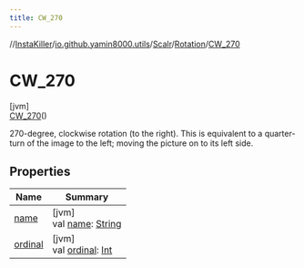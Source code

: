 ```yaml
---
title: CW_270
---
```

//[InstaKiller](../../../../../index.html)/[io.github.yamin8000.utils](../../../index.html)/[Scalr](../../index.html)/[Rotation](../index.html)/[CW_270](index.html)



# CW_270



[jvm]\
[CW_270](index.html)()



270-degree, clockwise rotation (to the right). This is equivalent to a quarter-turn of the image to the left; moving the picture on to its left side.



## Properties


| Name | Summary |
|---|---|
| [name](../-c-w_90/index.html#-372974862%2FProperties%2F863300109) | [jvm]<br>val [name](../-c-w_90/index.html#-372974862%2FProperties%2F863300109): [String](https://kotlinlang.org/api/latest/jvm/stdlib/kotlin/-string/index.html) |
| [ordinal](../-c-w_90/index.html#-739389684%2FProperties%2F863300109) | [jvm]<br>val [ordinal](../-c-w_90/index.html#-739389684%2FProperties%2F863300109): [Int](https://kotlinlang.org/api/latest/jvm/stdlib/kotlin/-int/index.html) |

